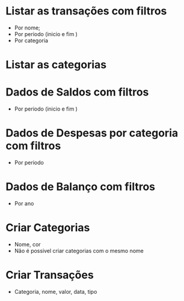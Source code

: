 # Listar as transações com filtros

- Por nome;
- Por periodo (inicio e fim )
- Por categoria

# Listar as categorias

# Dados de Saldos com filtros

- Por periodo (inicio e fim )

# Dados de Despesas por categoria com filtros

- Por periodo

# Dados de Balanço com filtros

- Por ano

# Criar Categorias

- Nome, cor
- Não é possivel criar categorias com o mesmo nome

# Criar Transações

- Categoria, nome, valor, data, tipo
